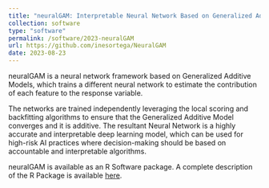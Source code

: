 ```yaml
---
title: "neuralGAM: Interpretable Neural Network Based on Generalized Additive Models"
collection: software
type: "software"
permalink: /software/2023-neuralGAM
url: https://github.com/inesortega/NeuralGAM
date: 2023-08-23
---
```


neuralGAM is a neural network framework based on Generalized Additive Models, which trains a different neural network to estimate the contribution of each feature to the response variable.

The networks are trained independently leveraging the local scoring and backfitting algorithms to ensure that the Generalized Additive Model converges and it is additive. The resultant Neural Network is a highly accurate and interpretable deep learning model, which can be used for high-risk AI practices where decision-making should be based on accountable and interpretable algorithms.

neuralGAM is available as an R Software package. A complete description of the R Package is available [here](https://inesortega.github.io/neuralGAM/).